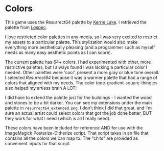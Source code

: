 # Colors

This game uses the Resurrect64 palette by
[Kerrie Lake](https://kerrielakeportfolio.wordpress.com/).
I retrieved the palette from
[Lospec](https://lospec.com/palette-list/resurrect-64).

I love restricted color palettes in any media, so I was very excited to restrict my assets to a particular palette. This stylization would also make everything more aesthetically pleasing (and a programmer such as myself needs as many easy aesthetic points as I can score).

The current palette has 64+ colors. I had experimented with other, more restrictive palettes, but I always found I was lacking a particular color I needed. Other palettes were 'cool', present a more gray or blue tone overall. I selected *Resurrect64* because it was a warmer palette that had a range of colors that aligned with my needs. The color tone-gradient-square-thingies also helped my artless brain A LOT!

I did have to extend the palette just for the buildings - I wanted the wood and stones to be a bit darker. You can see my extensions under the main palette in `resurrect64_extended.png`. I don't think I did that great, and I'm sure an actual artist could select colors that got the job done better, BUT they work for what I need (which is all I really need).

These colors have been included for reference AND for use with the ImageMagick
Posterize-Ditherize script. That script takes in an file that contains all the
colors we can map to. The "chits" are provided as convenient inputs for that
script.
